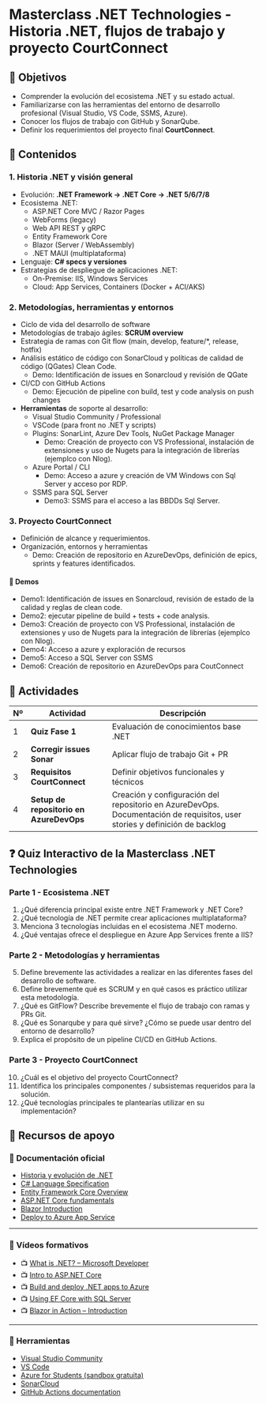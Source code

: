 # Masterclass .NET Technologies - Historia .NET, flujos de trabajo y proyecto CourtConnect

## 🎯 Objetivos
- Comprender la evolución del ecosistema .NET y su estado actual.
- Familiarizarse con las herramientas del entorno de desarrollo profesional (Visual Studio, VS Code, SSMS, Azure).
- Conocer los flujos de trabajo con GitHub y SonarQube.
- Definir los requerimientos del proyecto final **CourtConnect**.

## 🧩 Contenidos
### 1. Historia .NET y visión general
- Evolución: **.NET Framework → .NET Core → .NET 5/6/7/8**
- Ecosistema .NET:
  - ASP.NET Core MVC / Razor Pages
  - WebForms (legacy)
  - Web API REST y gRPC
  - Entity Framework Core
  - Blazor (Server / WebAssembly)
  - .NET MAUI (multiplataforma)
- Lenguaje: **C# specs y versiones**
- Estrategias de despliegue de aplicaciones .NET:
  - On-Premise: IIS, Windows Services
  - Cloud: App Services, Containers (Docker + ACI/AKS)

### 2. Metodologías, herramientas y entornos
- Ciclo de vida del desarrollo de software
- Metodologías de trabajo ágiles: **SCRUM overview**
- Estrategia de ramas con Git flow (main, develop, feature/*, release, hotfix)
- Análisis estático de código con SonarCloud y políticas de calidad de código (QGates) Clean Code.
	- Demo: Identificación de issues en Sonarcloud y revisión de QGate
- CI/CD con GitHub Actions
	- Demo: Ejecución de pipeline con build, test y code analysis on push changes
- **Herramientas** de soporte al desarrollo:
  - Visual Studio Community / Professional
  - VSCode (para front no .NET y scripts)
  - Plugins: SonarLint, Azure Dev Tools, NuGet Package Manager
	- Demo: Creación de proyecto con VS Professional, instalación de extensiones y uso de Nugets para la integración de librerías (ejemplco con Nlog).
  - Azure Portal / CLI
	- Demo: Acceso a azure y creación de VM Windows con Sql Server y acceso por RDP.
  - SSMS para SQL Server
	- Demo3: SSMS para el acceso a las BBDDs Sql Server.

### 3. Proyecto CourtConnect
- Definición de alcance y requerimientos.
- Organización, entornos y herramientas
	- Demo: Creación de repositorio en AzureDevOps, definición de epics, sprints y features identificados.

#### 🧪 Demos
- Demo1: Identificación de issues en Sonarcloud, revisión de estado de la calidad y reglas de clean code.
- Demo2: ejecutar pipeline de build + tests + code analysis.
- Demo3: Creación de proyecto con VS Professional, instalación de extensiones y uso de Nugets para la integración de librerías (ejemplco con Nlog).
- Demo4: Acceso a azure y exploración de recursos
- Demo5: Acceso a SQL Server con SSMS
- Demo6: Creación de repositorio en AzureDevOps para CoutConnect

## 🧭 Actividades
| Nº | Actividad | Descripción |
|----|------------|-------------|
| 1 | **Quiz Fase 1** | Evaluación de conocimientos base .NET |
| 2 | **Corregir issues Sonar** | Aplicar flujo de trabajo Git + PR |
| 3 | **Requisitos CourtConnect** | Definir objetivos funcionales y técnicos |
| 4 | **Setup de repositorio en AzureDevOps** | Creación y configuración del repositorio en AzureDevOps. Documentación de requisitos, user stories y definición de backlog  |


## ❓ Quiz Interactivo de la Masterclass .NET Technologies

### Parte 1 - Ecosistema .NET
1. ¿Qué diferencia principal existe entre .NET Framework y .NET Core?
2. ¿Qué tecnología de .NET permite crear aplicaciones multiplataforma?
3. Menciona 3 tecnologías incluidas en el ecosistema .NET moderno.
4. ¿Qué ventajas ofrece el despliegue en Azure App Services frente a IIS?

### Parte 2 - Metodologías y herramientas
5. Define brevemente las actividades a realizar en las diferentes fases del desarrollo de software.
6. Define brevemente qué es SCRUM y en qué casos es práctico utilizar esta metodología.
7. ¿Qué es GitFlow? Describe brevemente el flujo de trabajo con ramas y PRs Git.
8. ¿Qué es Sonarqube y para qué sirve? ¿Cómo se puede usar dentro del entorno de desarrollo?
9. Explica el propósito de un pipeline CI/CD en GitHub Actions.

### Parte 3 - Proyecto CourtConnect
10. ¿Cuál es el objetivo del proyecto CourtConnect?
11. Identifica los principales componentes / subsistemas requeridos para la solución.
12. ¿Qué tecnologías principales te plantearías utilizar en su implementación?


## 📘 Recursos de apoyo

### 📖 Documentación oficial
- [Historia y evolución de .NET](https://learn.microsoft.com/dotnet/fundamentals/)
- [C# Language Specification](https://learn.microsoft.com/dotnet/csharp/)
- [Entity Framework Core Overview](https://learn.microsoft.com/ef/core/)
- [ASP.NET Core fundamentals](https://learn.microsoft.com/aspnet/core/)
- [Blazor Introduction](https://learn.microsoft.com/aspnet/core/blazor/)
- [Deploy to Azure App Service](https://learn.microsoft.com/azure/app-service/)

---

### 🎥 Vídeos formativos
- 📺 [What is .NET? – Microsoft Developer](https://www.youtube.com/watch?v=QbkbT9zv-cY)
- 📺 [Intro to ASP.NET Core](https://www.youtube.com/watch?v=C5cnZ-gZy2I)
- 📺 [Build and deploy .NET apps to Azure](https://www.youtube.com/watch?v=3D3a6cSn1fY)
- 📺 [Using EF Core with SQL Server](https://www.youtube.com/watch?v=pY0xZxP2Yb4)
- 📺 [Blazor in Action – Introduction](https://www.youtube.com/watch?v=cM4YwoyyVSY)

---

### 🧰 Herramientas
- [Visual Studio Community](https://visualstudio.microsoft.com/)
- [VS Code](https://code.visualstudio.com/)
- [Azure for Students (sandbox gratuita)](https://azure.microsoft.com/free/students/)
- [SonarCloud](https://sonarcloud.io/)
- [GitHub Actions documentation](https://docs.github.com/en/actions)
